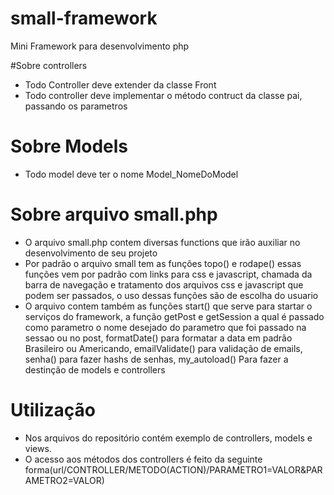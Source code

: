 # small-framework
Mini Framework para desenvolvimento php

#Sobre controllers
- Todo Controller deve extender da classe Front
- Todo controller deve implementar o método contruct da classe pai, passando os parametros
# Sobre Models

- Todo model deve ter o nome Model_NomeDoModel
# Sobre arquivo small.php
- O arquivo small.php contem diversas functions que irão auxiliar no desenvolvimento de seu projeto
- Por padrão o arquivo small tem as funções topo() e rodape() essas funções vem por padrão com links para css e javascript, chamada da barra de navegação e tratamento dos arquivos css e javascript que podem ser passados, o uso dessas funções são de escolha do usuario
- O arquivo contem também as funções start() que serve para startar o serviços do framework, a função getPost e getSession a qual é passado como parametro o nome desejado do parametro que foi passado na sessao ou no post, formatDate() para formatar a data em padrão Brasileiro ou Americando, emailValidate() para validação de emails, senha() para fazer hashs de senhas, my_autoload() Para fazer a destinção de models e controllers
# Utilização
- Nos arquivos do repositório contém exemplo de controllers, models e views.
- O acesso aos métodos dos controllers é feito da seguinte forma(url/CONTROLLER/METODO(ACTION)/PARAMETRO1=VALOR&PARAMETRO2=VALOR)


